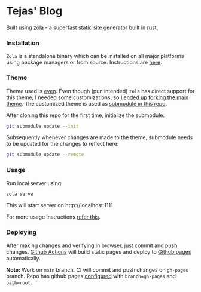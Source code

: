 # Tejas' Blog

Built using [zola](https://www.getzola.org/) - a superfast static site generator built in [rust](https://www.rust-lang.org/).

### Installation

`Zola` is a standalone binary which can be installed on all major platforms using package managers or from source.
Instructions are [here](https://www.getzola.org/documentation/getting-started/installation/).

### Theme

Theme used is [even](https://www.getzola.org/themes/even/).
Even though (pun intended) `zola` has direct support for this theme, I needed some customizations, so [I ended up forking the main theme](https://github.com/tejasbubane/even/). The customized theme is used as [submodule in this repo](./themes).

After cloning this repo for the first time, initialize the submodule:

```sh
git submodule update --init
```

Subsequently whenever changes are made to the theme, submodule needs to be updated for the changes to reflect here:

```sh
git submodule update --remote
```

### Usage

Run local server using:

```sh
zola serve
```

This will start server on http://localhost:1111

For more usage instructions [refer this](https://www.getzola.org/documentation/getting-started/cli-usage/).

### Deploying

After making changes and verifying in browser, just commit and push changes. [Github Actions](./.github/workflows/zola.yml) will build static pages and deploy to [Github pages](https://pages.github.com/) automatically.

**Note:** Work on `main` branch. CI will commit and push changes on `gh-pages` branch. Repo has github pages [configured](https://docs.github.com/en/github/working-with-github-pages/configuring-a-publishing-source-for-your-github-pages-site) with `branch=gh-pages` and `path=root`.
